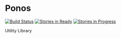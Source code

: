 # Ponos

[![Build Status](https://api.travis-ci.org/filipecn/Ponos.svg)](https://travis-ci.org/filipecn/Ponos.svg?branch=master)
[![Stories in Ready](https://badge.waffle.io/filipecn/Ponos.svg?label=ready&title=Ready)](http://waffle.io/filipecn/Ponos)
[![Stories in Progress](https://badge.waffle.io/filipecn/Ponos.svg?label=In%20Progress&title=In%20Progress)](http://waffle.io/filipecn/Ponos)

Utility Library
